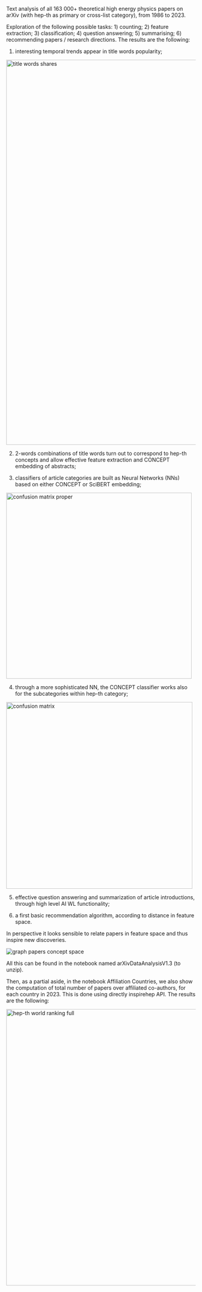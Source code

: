 Text analysis of all 163 000+ theoretical high energy physics papers on arXiv (with hep-th as primary or cross-list category), from 1986 to 2023. 

Exploration of the following possible tasks: 1) counting; 2) feature extraction; 3) classification; 4) question answering; 5) summarising; 6) recommending papers / research directions. The results are the following: 

1) interesting temporal trends appear in title words popularity;

<img width="1021" alt="title words shares" src="https://github.com/Daniele-Gregori/ArXiv-Hepth-Data-Analysis/assets/147420933/1aac5930-0f9f-4d2b-8a33-af186e5ffd07">
 
2) 2-words combinations of title words turn out to correspond to hep-th concepts and allow effective feature extraction and CONCEPT embedding of abstracts;
 
3) classifiers of article categories are built as Neural Networks (NNs) based on either CONCEPT or SciBERT embedding;

<img width="493" alt="confusion matrix proper" src="https://github.com/Daniele-Gregori/ArXiv-Hepth-Data-Analysis/assets/147420933/bbaadccc-628e-4723-b2b4-fe939f398d08">

4) through a more sophisticated NN, the CONCEPT classifier works also for the subcategories within hep-th category;
  
<img width="495" alt="confusion matrix" src="https://github.com/Daniele-Gregori/ArXiv-Hepth-Data-Analysis/assets/147420933/90d5d296-a4cb-4ae9-81bc-cde0f7739051">
 
5) effective question answering and summarization of article introductions, through high level AI WL functionality;
 
6) a first basic recommendation algorithm, according to distance in feature space.
 
In perspective it looks sensible to relate papers in feature space and thus inspire new discoveries.


![graph papers concept space](https://github.com/Daniele-Gregori/ArXiv-Hepth-Data-Analysis/assets/147420933/8657f3fa-47ac-4ec9-adf2-2a33042a009a)


All this can be found in the notebook named arXivDataAnalysisV1.3 (to unzip).

Then, as a partial aside, in the notebook Affiliation Countries, we also show the computation of total number of papers over affiliated co-authors, for each country in 2023. This is done using directly inspirehep API. The results are the following:

<img width="733" alt="hep-th world ranking full" src="https://github.com/Daniele-Gregori/ArXiv-Hepth-Data-Analysis/assets/147420933/3ba23da7-ae0f-4988-a4bf-e0acf75655cf">

